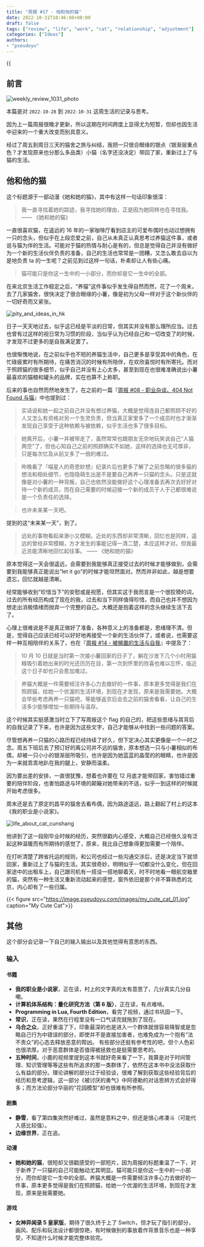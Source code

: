 ```yaml
---
title: "周报 #17 - 他和他的猫"
date: 2022-10-31T10:46:08+08:00
draft: false
tags: ["review", "life", "work", "cat", "relationship", "adjustment"]
categories: ["Ideas"]
authors:
- "pseudoyu"
---
```


{{<audio src="audios/here_after_us.mp3" caption="《后来的我们 - 五月天》" >}}

## 前言

![weekly_review_1031_photo](https://image.pseudoyu.com/images/weekly_review_1031_photo.png)

本篇是对 `2022-10-28` 到 `2022-10-31` 这周生活的记录与思考。

因为上一篇周报很晚才更新，所以这期在时间跨度上显得尤为短暂，但却也因生活中迎来的一个重大改变而别具意义。

经过了周五到周日三天的猫舍之旅与纠结，我把一只很合眼缘的银点（银渐层重点色？才发现原来也分那么多品类）小猫（名字还没决定）带回了家，重新过上了与猫的生活。

## 他和他的猫

这个标题源于一部动漫《她和她的猫》，其中有这样一句话印象很深：

> 我一直寻找着她的踪迹，我寻找她的理由，正是因为她同样也在寻找我。 —— 《她和她的猫》

一直很喜欢猫，在遥远的 16 年的一家咖啡厅看到店主的可爱布偶时也动过想拥有一只的念头，但似乎在上段恋爱之前，自己从未真正认真思考过养猫这件事，或者说与猫为伴的生活。可能对于猫的热情与耐心是有的，但总是觉得自己并没有做好为一个新的生活伙伴负责的准备，自己的生活也常常是一团糟，又怎么敢去自以为是地负责 ta 的一生呢？之前见到过这样一句话，朴素却让人有些心痛。

> 猫可能只是你这一生中的一小部分，而你却是它一生中的全部。

在来北京生活工作稳定之后，“养猫”这件事似乎发生得自然而然，花了一个周末，去了几家猫舍，很快决定了很合眼缘的小薯，像是初为父母一样对于这个新伙伴的一切好奇而又紧张。

![pity_and_ideas_in_hk](https://image.pseudoyu.com/images/pity_and_ideas_in_hk.png)

日子一天天地过去，似乎这已经是平淡的日常，但其实并没有那么理所应当。过去也曾有过这样的视日常为习惯的阶段，当似乎认为已经自己和一切改变了的时候，才发现不过更多的是自我满足罢了。

也很惭愧地说，在之前似乎也不短的养猫生活中，自己更多是享受其中的角色，在忙碌疲累时有所期待，在痛苦消沉的时候有所陪伴，在欢欣喜悦时有所寄托。而对于照顾猫的很多细节，似乎自己并没有上心太多，甚至到现在也很难准确说出小薯最喜欢的猫粮和罐头的品牌，实在也算不上称职。

后来的事也自然而然地发生了，在之前的一篇『[周报 #08 - 职业杂谈、404 Not Found 与猫](https://www.pseudoyu.com/zh/2022/08/22/weekly_review_20220822/)』中也提到过：

> 实话说和她一起之前自己并没有想过养猫，大概是觉得连自己都照顾不好的人又怎么有资格对另一个生灵负责，但当真正家里多了一个成员时也才渐渐发现自己享受于这种依赖与被依赖，似乎生活也多了很多目标。

> 她离开后，小薯一并被带走了，虽然常常也跟朋友无奈地玩笑说自己“人猫两空”了，但也心知自己之前的照顾确实不如她，这样的选择也无可厚非，只是每次忆及从前又多了一倍的难过。

> 昨晚看了『喵星人的奇思妙想』纪录片后也更多了解了之前忽略的很多猫的想法和相处细节，也隐隐萌生出是不是要自己再养一只猫的念头。只是这就像是对小薯的一种背叛，自己也依然没能做好这个心理准备去再次去好好对待一个新的成员，而在自己需要的时候迎接一个新的成员于人于己都很难说是一个负责任的选择。

> 也许未来某一天吧。

提到的这“未来某一天”，到了。

> 远处的事物看起来渺小又模糊，近处的东西却非常清晰，回忆也是同样，遥远的曾经非常模糊，方才发生的事能记得一清二楚，本应这样才对。但我最近总能清晰地回忆起往事。 —— 《她和她的猫》

原本觉得这一天会很遥远，会需要到我能够真正接受过去的时候才能够做到，会需要到我能够真正能说出“let it go”的时候才能坦然面对。然而并非如此，越是想要遗忘，回忆就越是清晰。

经常能够收到“珍惜当下”的安慰或是祝愿，但其实这于我而言是一个很狡猾的词，过去的所有经历构成了现在的我，过去和当下同样值得珍惜，而自己也并不想因为想走出消极情绪而抛弃一个完整的自己。大概还是抱着这样的念头继续生活下去了。

心理上很难说是不是真正做好了准备，各种意义上的准备都是，思绪理不清。但是，觉得自己应该已经可以好好地再接受一个新的生活伙伴了，或者说，也需要这样一种互相陪伴的关系了，也在『[周报 #14 - 被搁置的生活与自我](https://www.pseudoyu.com/zh/2022/10/09/weekly_review_20221009/)』中提及了：

> 10 月 10 日就是当时第一次接小薯回家的日子了，躺在沙发下几个小时用猫粮吸引着她出来的时光还历历在目，第一次到怀里的欣喜也难以忘怀，临近这个日子却也只会愈加难过。

> 养猫大概是一件需要倾注许多心力去做好的一件事，原本更多觉得是我们在照顾猫，给她一个优渥的生活环境，到现在才发现，原来是我需要她。大概会早些考虑再养一只猫吧，等能够返京后会去之前的猫舍看看，让自己的生活多少能够增加一些期待与温存。

这个时候其实挺感激当时立下了写周报这个 flag 的自己的，把这些思绪与其背后的自我记录了下来，也许是因为这些文字，自己才能够从中找到一些问题的答案。

尽管想再养一只猫的心路历程已经持续了好久，但下定决心其实更像是一个一时之念。周五下班后去了预订好的离公司并不远的猫舍，原本想选一只与小薯相似的布偶，却被一只小小的银渐层所吸引，也许是因为她蓝蓝的晶莹的的眼睛，也许是因为一来就乖乖地趴在我的腿上，安静而温柔。

因为要出差的安排，一直很犹豫，想着也许要在 12 月底才能带回家，害怕错过重要的陪伴阶段，也害怕路途与环境的颠簸对她带来的不适，似乎一到这样的时候就开始考虑很多。

周末还是去了原定的昌平的猫舍去看布偶，因为路途遥远，路上翻起了村上的这本《我的职业是小说家》。

![life_about_cat_cunshang](https://image.pseudoyu.com/images/life_about_cat_cunshang.jpg)

他讲到了这一段刚毕业时候的经历，突然很戳内心感受，大概自己已经很久没有泛起这种温暖而有所期待的感觉了，原来，我比自己想象得更加需要一个陪伴。

在打听清楚了跨省托运的规则，和公司也经过一些沟通交涉后，还是决定当下就领回家，重新过上了与猫的生活。其实很奇妙，明明似乎一切都没什么变化，但在回家途中的出租车上，自己跟司机有一搭没一搭地聊着天，时不时地看一眼航空箱里的猫，突然有一种生活又重新流动起来的感觉，窗外依旧是那个并不算熟悉的北京，内心却有了一些归属。

{{< figure src="https://image.pseudoyu.com/images/my_cute_cat_01.jpg" caption="My Cute Cat">}}

## 其他

这个部分会记录一下自己的输入输出以及其他觉得有意思的东西。

### 输入

#### 书籍

- **我的职业是小说家**，正在读，村上的文字真的太有意思了，几分真实几分自嘲。
- **计算机体系结构：量化研究方法（第 6 版）**，正在读，有点难啃。
- **Programming in Lua, Fourth Edition**，看完了视频，通过书巩固一下。
- **常识**，正在读，果然在行程里没有一口气读完就拖到了现在。
- **乌合之众**，正好重温了下，印象最深的也是进入一个群体就很容易降智或是忽略自己行为中错误的部分，即使并不是直接加害者，也难免成为一个抱有“法不责众”的心态去释放恶意的帮凶。 有些部分还挺有参考性的吧，但个人色彩也很浓厚。对于恶意群体是否值得被拯救也是挺需要思考的。
- **五种时间**，小鹿的视频里提到这本书就好奇来看了一下，我算是对于时间管理、知识管理等等这些有所追求的那一类群体了，依然在这本书中没法获取什么有益的部分。理论讲解的部分过于经验谈，很难了解到获取这些经验背后的经历和思考逻辑，这一部分《被讨厌的勇气》中阿德勒的对话思辨方式会好得多；而方法论部分华丽的“花园模型”却也很难有所参照。

#### 剧集

- **静雪**，看了第四集突然好难过，虽然是意料之中，但还是很心疼凑斗（可能代入感比较强）。
- **边缘世界**，正在追。

#### 动漫

- **她和她的猫**，很短却又很戳感受的一部短片，因为周报的标题重温了一下，对于新养了一只猫的自己可能触动尤其明显。猫可能只是你这一生中的一小部分，而你却是它一生中的全部。养猫大概是一件需要倾注许多心力去做好的一件事，原本更多觉得是我们在照顾猫，给她一个优渥的生活环境，到现在才发现，原来是我需要她。

#### 游戏

- **女神异闻录 5 皇家版**，期待了很久终于上了 Switch，但才玩了指引的部分，画风、配乐和玩法设计都很惊艳，有时候做别的事放着作背景音乐也是一种享受，不知道什么时候才能完整体验完。
